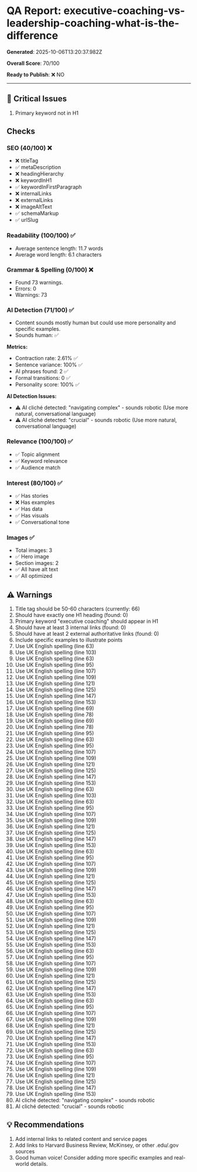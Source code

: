 # QA Report: executive-coaching-vs-leadership-coaching-what-is-the-difference

**Generated**: 2025-10-06T13:20:37.982Z

**Overall Score**: 70/100

**Ready to Publish**: ❌ NO

---

## 🚨 Critical Issues

1. Primary keyword not in H1

## Checks

### SEO (40/100) ❌

- ❌ titleTag
- ✅ metaDescription
- ❌ headingHierarchy
- ❌ keywordInH1
- ✅ keywordInFirstParagraph
- ❌ internalLinks
- ❌ externalLinks
- ❌ imageAltText
- ✅ schemaMarkup
- ✅ urlSlug

### Readability (100/100) ✅

- Average sentence length: 11.7 words
- Average word length: 6.1 characters

### Grammar & Spelling (0/100) ❌

- Found 73 warnings.
- Errors: 0
- Warnings: 73

### AI Detection (71/100) ✅

- Content sounds mostly human but could use more personality and specific examples.
- Sounds human: ✅

**Metrics:**

- Contraction rate: 2.61% ✅
- Sentence variance: 100% ✅
- AI phrases found: 2 ✅
- Formal transitions: 0 ✅
- Personality score: 100% ✅

**AI Detection Issues:**

- ⚠️ AI cliché detected: "navigating complex" - sounds robotic (Use more natural, conversational language)
- ⚠️ AI cliché detected: "crucial" - sounds robotic (Use more natural, conversational language)

### Relevance (100/100) ✅

- ✅ Topic alignment
- ✅ Keyword relevance
- ✅ Audience match

### Interest (80/100) ✅

- ✅ Has stories
- ❌ Has examples
- ✅ Has data
- ✅ Has visuals
- ✅ Conversational tone

### Images ✅

- Total images: 3
- ✅ Hero image
- Section images: 2
- ✅ All have alt text
- ✅ All optimized

## ⚠️  Warnings

1. Title tag should be 50-60 characters (currently: 66)
2. Should have exactly one H1 heading (found: 0)
3. Primary keyword "executive coaching" should appear in H1
4. Should have at least 3 internal links (found: 0)
5. Should have at least 2 external authoritative links (found: 0)
6. Include specific examples to illustrate points
7. Use UK English spelling (line 63)
8. Use UK English spelling (line 103)
9. Use UK English spelling (line 63)
10. Use UK English spelling (line 95)
11. Use UK English spelling (line 107)
12. Use UK English spelling (line 109)
13. Use UK English spelling (line 121)
14. Use UK English spelling (line 125)
15. Use UK English spelling (line 147)
16. Use UK English spelling (line 153)
17. Use UK English spelling (line 69)
18. Use UK English spelling (line 78)
19. Use UK English spelling (line 69)
20. Use UK English spelling (line 78)
21. Use UK English spelling (line 95)
22. Use UK English spelling (line 63)
23. Use UK English spelling (line 95)
24. Use UK English spelling (line 107)
25. Use UK English spelling (line 109)
26. Use UK English spelling (line 121)
27. Use UK English spelling (line 125)
28. Use UK English spelling (line 147)
29. Use UK English spelling (line 153)
30. Use UK English spelling (line 63)
31. Use UK English spelling (line 103)
32. Use UK English spelling (line 63)
33. Use UK English spelling (line 95)
34. Use UK English spelling (line 107)
35. Use UK English spelling (line 109)
36. Use UK English spelling (line 121)
37. Use UK English spelling (line 125)
38. Use UK English spelling (line 147)
39. Use UK English spelling (line 153)
40. Use UK English spelling (line 63)
41. Use UK English spelling (line 95)
42. Use UK English spelling (line 107)
43. Use UK English spelling (line 109)
44. Use UK English spelling (line 121)
45. Use UK English spelling (line 125)
46. Use UK English spelling (line 147)
47. Use UK English spelling (line 153)
48. Use UK English spelling (line 63)
49. Use UK English spelling (line 95)
50. Use UK English spelling (line 107)
51. Use UK English spelling (line 109)
52. Use UK English spelling (line 121)
53. Use UK English spelling (line 125)
54. Use UK English spelling (line 147)
55. Use UK English spelling (line 153)
56. Use UK English spelling (line 63)
57. Use UK English spelling (line 95)
58. Use UK English spelling (line 107)
59. Use UK English spelling (line 109)
60. Use UK English spelling (line 121)
61. Use UK English spelling (line 125)
62. Use UK English spelling (line 147)
63. Use UK English spelling (line 153)
64. Use UK English spelling (line 63)
65. Use UK English spelling (line 95)
66. Use UK English spelling (line 107)
67. Use UK English spelling (line 109)
68. Use UK English spelling (line 121)
69. Use UK English spelling (line 125)
70. Use UK English spelling (line 147)
71. Use UK English spelling (line 153)
72. Use UK English spelling (line 63)
73. Use UK English spelling (line 95)
74. Use UK English spelling (line 107)
75. Use UK English spelling (line 109)
76. Use UK English spelling (line 121)
77. Use UK English spelling (line 125)
78. Use UK English spelling (line 147)
79. Use UK English spelling (line 153)
80. AI cliché detected: "navigating complex" - sounds robotic
81. AI cliché detected: "crucial" - sounds robotic

## 💡 Recommendations

1. Add internal links to related content and service pages
2. Add links to Harvard Business Review, McKinsey, or other .edu/.gov sources
3. Good human voice! Consider adding more specific examples and real-world details.

